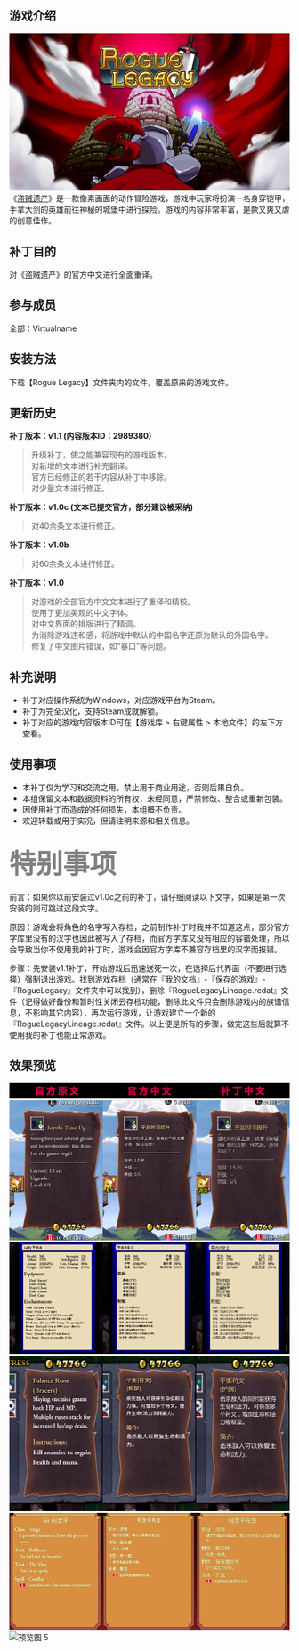 ## 游戏介绍
![封面](https://github.com/VirtualCup/RogueLegacy_CN/blob/master/Preview/Cover.png?raw=true "封面")
《[盗贼遗产](https://store.steampowered.com/app/115800/)》是一款像素画面的动作冒险游戏，游戏中玩家将扮演一名身穿铠甲，手拿大剑的英雄前往神秘的城堡中进行探险。游戏的内容非常丰富，是款又爽又虐的创意佳作。

## 补丁目的
对《盗贼遗产》的官方中文进行全面重译。

## 参与成员
全部：Virtualname

## 安装方法
下载【Rogue Legacy】文件夹内的文件，覆盖原来的游戏文件。

## 更新历史
**补丁版本：v1.1 (内容版本ID：2989380)**
> 升级补丁，使之能兼容现有的游戏版本。   
> 对新增的文本进行补充翻译。   
> 官方已经修正的若干内容从补丁中移除。   
> 对少量文本进行修正。   

**补丁版本：v1.0c (文本已提交官方，部分建议被采纳)**
> 对40余条文本进行修正。 

**补丁版本：v1.0b**
> 对60余条文本进行修正。   

**补丁版本：v1.0**
> 对游戏的全部官方中文文本进行了重译和精校。     
> 使用了更加美观的中文字体。   
> 对中文界面的排版进行了精调。   
> 为消除游戏违和感，将游戏中默认的中国名字还原为默认的外国名字。   
> 修复了中文图片错误，如“暴口”等问题。   

## 补充说明
* 补丁对应操作系统为Windows，对应游戏平台为Steam。
* 补丁为完全汉化，支持Steam成就解锁。
* 补丁对应的游戏内容版本ID可在【游戏库 > 右键属性 > 本地文件】的左下方查看。

## 使用事项
* 本补丁仅为学习和交流之用，禁止用于商业用途，否则后果自负。   
* 本组保留文本和数据资料的所有权，未经同意，严禁修改、整合或重新包装。  
* 因使用补丁而造成的任何损失，本组概不负责。   
* 欢迎转载或用于实况，但请注明来源和相关信息。  

## <font color=gray size=72>特别事项</font>
前言：如果你以前安装过v1.0c之前的补丁，请仔细阅读以下文字，如果是第一次安装的则可跳过这段文字。

原因：游戏会将角色的名字写入存档，之前制作补丁时我并不知道这点，部分官方字库里没有的汉字也因此被写入了存档，而官方字库又没有相应的容错处理，所以会导致当你不使用我的补丁时，游戏会因官方字库不兼容存档里的汉字而报错。

步骤：先安装v1.1补丁，开始游戏后迅速送死一次，在选择后代界面（不要进行选择）强制退出游戏。找到游戏存档（通常在『我的文档』-『保存的游戏』-『RogueLegacy』文件夹中可以找到），删除『RogueLegacyLineage.rcdat』文件（记得做好备份和暂时性关闭云存档功能，删除此文件只会删除游戏内的族谱信息，不影响其它内容），再次运行游戏，让游戏建立一个新的『RogueLegacyLineage.rcdat』文件。以上便是所有的步骤，做完这些后就算不使用我的补丁也能正常游戏。

## 效果预览
![预览图 0](https://github.com/VirtualCup/RogueLegacy_CN/blob/master/Preview/Preview_0.png?raw=true "预览图 0")  
![预览图 1](https://github.com/VirtualCup/RogueLegacy_CN/blob/master/Preview/Preview_1.png?raw=true "预览图 1")   
![预览图 2](https://github.com/VirtualCup/RogueLegacy_CN/blob/master/Preview/Preview_2.png?raw=true "预览图 2")  
![预览图 3](https://github.com/VirtualCup/RogueLegacy_CN/blob/master/Preview/Preview_3.png?raw=true "预览图 3")  
![预览图 4](https://github.com/VirtualCup/RogueLegacy_CN/blob/master/Preview/Preview_4.png?raw=true "预览图 4")  
![预览图 5](https://github.com/VirtualCup/RogueLegacy_CN/blob/master/Preview/Preview_5.png?raw=true "预览图 5")  